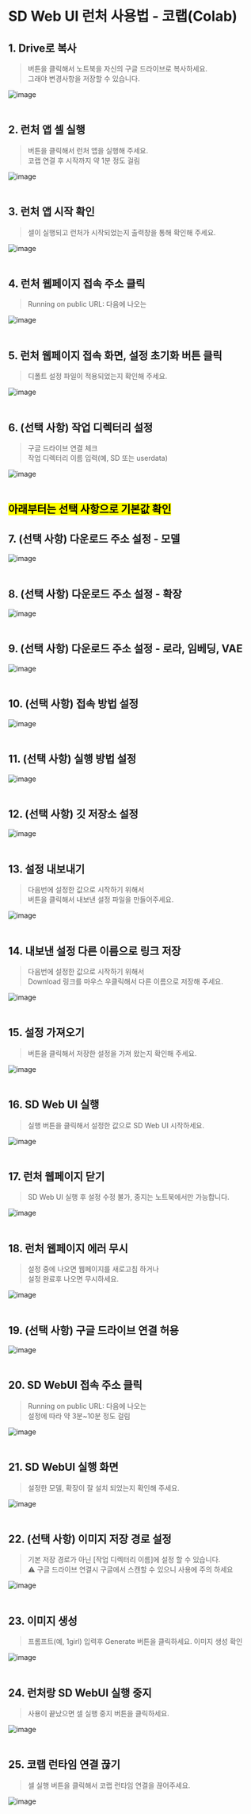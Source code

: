 # SD Web UI 런처 사용법 - 코랩(Colab)

## 1. Drive로 복사
> 버튼을 클릭해서 노트북을 자신의 구글 드라이브로 복사하세요.<br>
> 그래야 변경사항을 저장할 수 있습니다.

![image](../images/01_Drive%EB%A1%9C_%EB%B3%B5%EC%82%AC.png)
<br>
<br>

## 2. 런처 앱 셀 실행
> 버튼을 클릭해서 런처 앱을 실행해 주세요.<br>
> 코랩 연결 후 시작까지 약 1분 정도 걸림

![image](../images/02_%EB%9F%B0%EC%B2%98_%EC%95%B1_%EC%85%80_%EC%8B%A4%ED%96%89_%EB%B2%84%ED%8A%BC_%ED%81%B4%EB%A6%AD.png)
<br>
<br>

## 3. 런처 앱 시작 확인
> 셀이 실행되고 런처가 시작되었는지 출력창을 통해 확인해 주세요.

![image](../images/03_%EB%9F%B0%EC%B2%98_%EC%95%B1_%EC%8B%9C%EC%9E%91_%ED%99%95%EC%9D%B8.png)
<br>
<br>

## 4. 런처 웹페이지 접속 주소 클릭
> Running on public URL: 다음에 나오는

![image](../images/04_%EB%9F%B0%EC%B2%98_%EC%95%B1_%EC%A0%91%EC%86%8D_%EC%A3%BC%EC%86%8C_%ED%81%B4%EB%A6%AD.png)
<br>
<br>

## 5. 런처 웹페이지 접속 화면, 설정 초기화 버튼 클릭
> 디폴트 설정 파일이 적용되었는지 확인해 주세요.

![image](../images/05_%EC%84%A4%EC%A0%95_%EC%B4%88%EA%B8%B0%ED%99%94_%EB%B2%84%ED%8A%BC_%ED%81%B4%EB%A6%AD.png)
<br>
<br>

## 6. (선택 사항) 작업 디렉터리 설정
> 구글 드라이브 연결 체크<br>
> 작업 디렉터리 이름 입력(예, SD 또는 userdata)

![image](../images/06_%EC%9E%91%EC%97%85_%EB%94%94%EB%A0%89%ED%84%B0%EB%A6%AC_%EC%84%A4%EC%A0%95.png)
<br>
<br>

## <span style="color:black; background-color: yellow;">아래부터는 선택 사항으로 기본값 확인</span>

## 7. (선택 사항) 다운로드 주소 설정 - 모델

![image](../images/07_%EB%8B%A4%EC%9A%B4%EB%A1%9C%EB%93%9C_%EC%A3%BC%EC%86%8C_%EC%84%A4%EC%A0%95_%EB%AA%A8%EB%8D%B8.png)
<br>
<br>

## 8. (선택 사항) 다운로드 주소 설정 - 확장

![image](../images/08_%EB%8B%A4%EC%9A%B4%EB%A1%9C%EB%93%9C_%EC%A3%BC%EC%86%8C_%EC%84%A4%EC%A0%95_%ED%99%95%EC%9E%A5.png)
<br>
<br>

## 9. (선택 사항) 다운로드 주소 설정 - 로라, 임베딩, VAE

![image](../images/09_%EB%8B%A4%EC%9A%B4%EB%A1%9C%EB%93%9C_%EC%A3%BC%EC%86%8C_%EC%84%A4%EC%A0%95_%EB%82%98%EB%A8%B8%EC%A7%80.png)
<br>
<br>

## 10. (선택 사항) 접속 방법 설정
![image](../images/10_%EC%A0%91%EC%86%8D_%EB%B0%A9%EB%B2%95_%EC%84%A4%EC%A0%95.png)
<br>
<br>

## 11. (선택 사항) 실행 방법 설정
![image](../images/11_%EC%8B%A4%ED%96%89_%EB%B0%A9%EB%B2%95_%EC%84%A4%EC%A0%95.png)
<br>
<br>

## 12. (선택 사항) 깃 저장소 설정
![image](../images/12_%EA%B9%83_%EC%A0%80%EC%9E%A5%EC%86%8C_%EC%84%A4%EC%A0%95.png)
<br>
<br>

## 13. 설정 내보내기
> 다음번에 설정한 값으로 시작하기 위해서<br> 버튼을 클릭해서 내보낸 설정 파일을 만들어주세요.

![image](../images/13_%EC%84%A4%EC%A0%95_%EB%82%B4%EB%B3%B4%EB%82%B4%EA%B8%B0.png)
<br>
<br>

## 14. 내보낸 설정 다른 이름으로 링크 저장
> 다음번에 설정한 값으로 시작하기 위해서<br>
> Download 링크를 마우스 우클릭해서 다른 이름으로 저장해 주세요.

![image](../images/14_%EB%82%B4%EB%B3%B4%EB%82%B8_%EC%84%A4%EC%A0%95_%EB%8B%A4%EB%A5%B8_%EC%9D%B4%EB%A6%84%EC%9C%BC%EB%A1%9C_%EB%A7%81%ED%81%AC_%EC%A0%80%EC%9E%A5.png)
<br>
<br>

## 15. 설정 가져오기
> 버튼을 클릭해서 저장한 설정을 가져 왔는지 확인해 주세요.

![image](../images/15_%EC%84%A4%EC%A0%95_%EA%B0%80%EC%A0%B8%EC%98%A4%EA%B8%B0_.png)
<br>
<br>

## 16. SD Web UI 실행 
> 실행 버튼을 클릭해서 설정한 값으로 SD Web UI 시작하세요.

![image](../images/16_%EC%8B%A4%ED%96%89_%EB%B2%84%ED%8A%BC_%ED%81%B4%EB%A6%AD_.png)
<br>
<br>

## 17. 런처 웹페이지 닫기
> SD Web UI 실행 후 설정 수정 불가, 중지는 노트북에서만 가능합니다.

![image](../images/17_%EB%9F%B0%EC%B2%98_%EC%9B%B9_%ED%8E%98%EC%9D%B4%EC%A7%80_%EB%8B%AB%EA%B8%B0.png)
<br>
<br>

## 18. 런처 웹페이지 에러 무시
> 설정 중에 나오면 웹페이지를 새로고침 하거나<br>
> 설정 완료후 나오면 무시하세요.

![image](../images/18_%EB%9F%B0%EC%B2%98_%EC%97%90%EB%9F%AC_%EB%A9%94%EC%8B%9C%EC%A7%80_%EB%AC%B4%EC%8B%9C_%EB%98%90%EB%8A%94_%EC%83%88%EB%A1%9C%EA%B3%A0%EC%B9%A8.png)
<br>
<br>

## 19. (선택 사항) 구글 드라이브 연결 허용

![image](../images/19_%EA%B5%AC%EA%B8%80_%EB%93%9C%EB%9D%BC%EC%9D%B4%EB%B8%8C_%EC%97%B0%EA%B2%B0_%ED%97%88%EC%9A%A9.png)
<br>
<br>

## 20. SD WebUI 접속 주소 클릭
> Running on public URL: 다음에 나오는<br>
> 설정에 따라 약 3분~10분 정도 걸림

![image](../images/20_%EB%85%B8%ED%8A%B8%EB%B6%81_%EC%B6%9C%EB%A0%A5%EC%B0%BD_SD_Web_UI_%EC%A0%91%EC%86%8D_%EC%A3%BC%EC%86%8C_%ED%81%B4%EB%A6%AD.png)
<br>
<br>

## 21. SD WebUI 실행 화면
> 설정한 모델, 확장이 잘 설치 되었는지 확인해 주세요.

![image](../images/21_SD_Web_UI_%EC%8B%A4%ED%96%89_%ED%99%94%EB%A9%B4.png)
<br>
<br>

## 22. (선택 사항) 이미지 저장 경로 설정
> 기본 저장 경로가 아닌 [작업 디렉터리 이름]에 설정 할 수 있습니다. <br>
> ⚠️ 구글 드라이브 연결시 구글에서 스캔할 수 있으니 사용에 주의 하세요

![image](../images/22_%EC%9D%B4%EB%AF%B8%EC%A7%80_%EC%A0%80%EC%9E%A5_%EA%B2%BD%EB%A1%9C_%EC%84%A4%EC%A0%95.png)
<br>
<br>

## 23. 이미지 생성
> 프롬프트(예, 1girl) 입력후 Generate 버튼을 클릭하세요. 
> 이미지 생성 확인

![image](../images/23_%EC%9D%B4%EB%AF%B8%EC%A7%80_%EC%83%9D%EC%84%B1_1girl.png)
<br>
<br>

## 24. 런처랑 SD WebUI 실행 중지
> 사용이 끝났으면 셀 실행 중지 버튼을 클릭하세요.

![image](../images/24_%EC%8B%A4%ED%96%89_%EC%A4%91%EC%A7%80.png)
<br>
<br>

## 25. 코랩 런타임 연결 끊기
> 셀 실행 버튼을 클릭해서 코랩 런타임 연결을 끊어주세요.

![image](../images/25_%EC%BD%94%EB%9E%A9_%EC%97%B0%EA%B2%B0_%EB%81%8A%EA%B8%B0.png)
<br>
<br>
